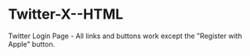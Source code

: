 # Twitter-X--HTML
Twitter Login Page - All links and buttons work except the "Register with Apple" button.
